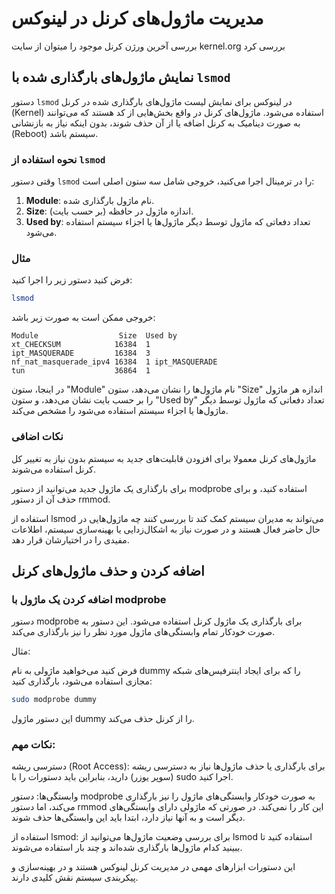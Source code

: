 # مدیریت ماژول‌های کرنل در لینوکس
بررسی آخرین ورژن کرنل موجود را میتوان از سایت kernel.org بررسی کرد 

## نمایش ماژول‌های بارگذاری شده با `lsmod`
دستور `lsmod` در لینوکس برای نمایش لیست ماژول‌های بارگذاری شده در کرنل (Kernel) استفاده می‌شود. ماژول‌های کرنل در واقع بخش‌هایی از کد هستند که می‌توانند به صورت دینامیک به کرنل اضافه یا از آن حذف شوند، بدون اینکه نیاز به بازنشانی (Reboot) سیستم باشد.

### نحوه استفاده از `lsmod`
وقتی دستور `lsmod` را در ترمینال اجرا می‌کنید، خروجی شامل سه ستون اصلی است:

1. **Module**: نام ماژول بارگذاری شده.
2. **Size**: اندازه ماژول در حافظه (بر حسب بایت).
3. **Used by**: تعداد دفعاتی که ماژول توسط دیگر ماژول‌ها یا اجزاء سیستم استفاده می‌شود.

### مثال
فرض کنید دستور زیر را اجرا کنید:
```bash
lsmod
```
خروجی ممکن است به صورت زیر باشد:

```vbnet
Module                  Size  Used by
xt_CHECKSUM            16384  1
ipt_MASQUERADE         16384  3
nf_nat_masquerade_ipv4 16384  1 ipt_MASQUERADE
tun                    36864  1
```

در اینجا، ستون "Module" نام ماژول‌ها را نشان می‌دهد، ستون "Size" اندازه هر ماژول را بر حسب بایت نشان می‌دهد، و ستون "Used by" تعداد دفعاتی که ماژول توسط دیگر ماژول‌ها یا اجزاء سیستم استفاده می‌شود را مشخص می‌کند.


### نکات اضافی
ماژول‌های کرنل معمولا برای افزودن قابلیت‌های جدید به سیستم بدون نیاز به تغییر کل کرنل استفاده می‌شوند.

برای بارگذاری یک ماژول جدید می‌توانید از دستور modprobe استفاده کنید، و برای حذف آن از دستور rmmod.

استفاده از lsmod می‌تواند به مدیران سیستم کمک کند تا بررسی کنند چه ماژول‌هایی در حال حاضر فعال هستند و در صورت نیاز به اشکال‌زدایی یا بهینه‌سازی سیستم، اطلاعات مفیدی را در اختیارشان قرار دهد.

## اضافه کردن و حذف ماژول‌های کرنل

### اضافه کردن یک ماژول با modprobe


دستور modprobe برای بارگذاری یک ماژول کرنل استفاده می‌شود. این دستور به صورت خودکار تمام وابستگی‌های ماژول مورد نظر را نیز بارگذاری می‌کند.

مثال:

فرض کنید می‌خواهید ماژولی به نام dummy را که برای ایجاد اینترفیس‌های شبکه مجازی استفاده می‌شود، بارگذاری کنید:

```bash
sudo modprobe dummy
```
این دستور ماژول dummy را از کرنل حذف می‌کند.


### نکات مهم:

دسترسی ریشه (Root Access): برای بارگذاری یا حذف ماژول‌ها نیاز به دسترسی ریشه (سوپر یوزر) دارید، بنابراین باید دستورات را با sudo اجرا کنید.

وابستگی‌ها: دستور modprobe به صورت خودکار وابستگی‌های ماژول را نیز بارگذاری می‌کند، اما دستور rmmod این کار را نمی‌کند. در صورتی که ماژولی دارای وابستگی‌های دیگر است و به آنها نیاز دارد، ابتدا باید این وابستگی‌ها حذف شوند.

استفاده از lsmod: برای بررسی وضعیت ماژول‌ها می‌توانید از lsmod استفاده کنید تا ببینید کدام ماژول‌ها بارگذاری شده‌اند و چند بار استفاده می‌شوند.

این دستورات ابزارهای مهمی در مدیریت کرنل لینوکس هستند و در بهینه‌سازی و پیکربندی سیستم نقش کلیدی دارند.







